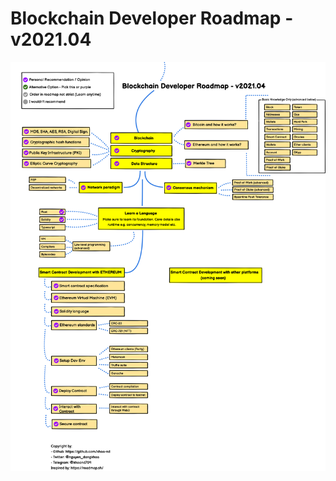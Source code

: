 # Blockchain Developer Roadmap - v2021.04
![Blockchain Developer Roadmap - v2021.04](https://github.com/khoa-nd/blockchain-roadmap/blob/c3eea3206c7cd076a617c0ff5cd6c2b5ec4d4258/blockchain-developer-roadmap.png)

